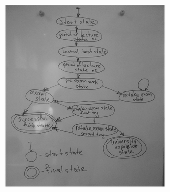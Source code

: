 ![Image alt](https://github.com/FadeevSergey/Huawei_CDtask_Datacom/blob/master/Images/Image_of_Finite_State_Machine.jpg)
